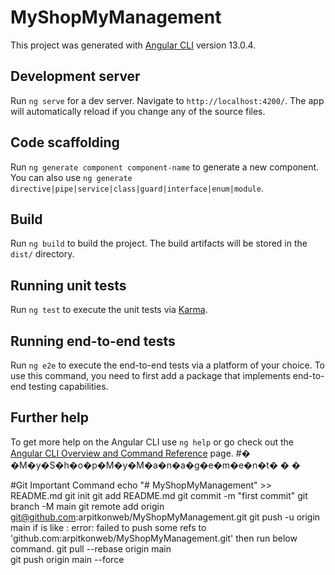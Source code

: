# MyShopMyManagement

This project was generated with [Angular CLI](https://github.com/angular/angular-cli) version 13.0.4.

## Development server

Run `ng serve` for a dev server. Navigate to `http://localhost:4200/`. The app will automatically reload if you change any of the source files.

## Code scaffolding

Run `ng generate component component-name` to generate a new component. You can also use `ng generate directive|pipe|service|class|guard|interface|enum|module`.

## Build

Run `ng build` to build the project. The build artifacts will be stored in the `dist/` directory.

## Running unit tests

Run `ng test` to execute the unit tests via [Karma](https://karma-runner.github.io).

## Running end-to-end tests

Run `ng e2e` to execute the end-to-end tests via a platform of your choice. To use this command, you need to first add a package that implements end-to-end testing capabilities.

## Further help

To get more help on the Angular CLI use `ng help` or go check out the [Angular CLI Overview and Command Reference](https://angular.io/cli) page.
#� �M�y�S�h�o�p�M�y�M�a�n�a�g�e�m�e�n�t�
�
�

#Git  Important Command
echo "# MyShopMyManagement" >> README.md
git init
git add README.md
git commit -m "first commit"
git branch -M main
git remote add origin git@github.com:arpitkonweb/MyShopMyManagement.git
git push -u origin main
if   is like : error: failed to push some refs to 'github.com:arpitkonweb/MyShopMyManagement.git' then run below command.
git pull --rebase origin main  
git push origin main --force 
